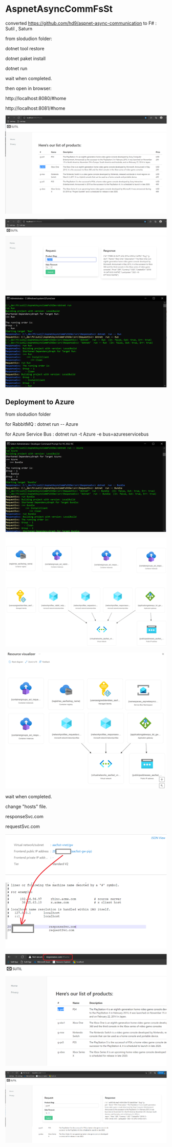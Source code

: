 # AspnetAsyncCommFsSt

converted https://github.com/hd9/aspnet-async-communication to F# : Sutil , Saturn





from slodudion folder:

dotnet tool restore

dotnet paket install

dotnet run 

wait when completed.

then open in browser:

http://localhost:8080/#home

http://localhost:8081/#home



![](/images/img1.png)


![](/images/img2.png)

![](/images/img3.png)


## Deployment to Azure 

from slodudion folder

for RabbitMQ : dotnet run -- Azure 

for Azure Service Bus : dotnet  run  -t Azure -e bus=azureservicebus


![](/images/img4.png)

![](/images/azure_vis.png)

![](/images/AzBus.png)


wait when completed.

change "hosts" file.

responseSvc.com

requestSvc.com


![](/images/img5.png)

![](/images/img6.png)

![](/images/img7.png)





